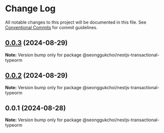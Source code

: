 # Change Log

All notable changes to this project will be documented in this file.
See [Conventional Commits](https://conventionalcommits.org) for commit guidelines.

## [0.0.3](https://github.com/seonggukchoi/packages.js/compare/@seonggukchoi/nestjs-transactional-typeorm@0.0.2...@seonggukchoi/nestjs-transactional-typeorm@0.0.3) (2024-08-29)

**Note:** Version bump only for package @seonggukchoi/nestjs-transactional-typeorm

## [0.0.2](https://github.com/seonggukchoi/packages.js/compare/@seonggukchoi/nestjs-transactional-typeorm@0.0.1...@seonggukchoi/nestjs-transactional-typeorm@0.0.2) (2024-08-29)

**Note:** Version bump only for package @seonggukchoi/nestjs-transactional-typeorm

## 0.0.1 (2024-08-28)

**Note:** Version bump only for package @seonggukchoi/nestjs-transactional-typeorm
